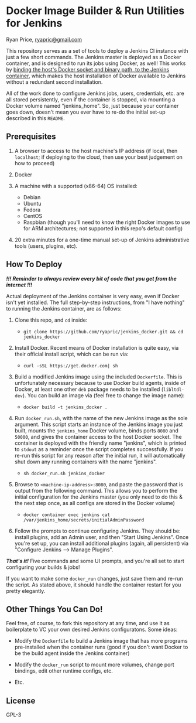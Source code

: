 Docker Image Builder & Run Utilities for Jenkins
================================================
Ryan Price, <ryapric@gmail.com>

This repository serves as a set of tools to deploy a Jenkins CI instance with
just a few short commands. The Jenkins master is deployed as a Docker container,
and is designed to run its jobs using Docker, as well! This works by [binding
the host's Docker socket and binary path, to the Jenkins
container](https://forums.docker.com/t/using-docker-in-a-dockerized-jenkins-container/322),
which makes the host installation of Docker available to Jenkins without a
redundant second installation.

All of the work done to configure Jenkins jobs, users, credentials, etc. are all
stored persistently, even if the container is stopped, via mounting a Docker
volume named "jenkins_home". So, just because your container goes down, doesn't
mean you ever have to re-do the initial set-up described in this `README`.

Prerequisites
-------------

1. A browser to access to the host machine's IP address (if local, then
`localhost`; if deploying to the cloud, then use your best judgement on how to
proceed)

1. Docker

1. A machine with a supported (x86-64) OS installed:
    - Debian
    - Ubuntu
    - Fedora
    - CentOS
    - Raspbian (though you'll need to know the right Docker images to use for
    ARM architectures; not supported in this repo's default config)

1. 20 extra minutes for a one-time manual set-up of Jenkins administrative tools
(users, plugins, etc).

How To Deploy
-------------

_**!!! Reminder to always review every bit of code that you get from the internet !!!**_

Actual deployment of the Jenkins container is very easy, even if Docker isn't
yet installed. The full step-by-step instructions, from "I have nothing" to
running the Jenkins container, are as follows:

1. Clone this repo, and `cd` inside:
    - `git clone https://github.com/ryapric/jenkins_docker.git && cd jenkins_docker`

1. Install Docker. Recent means of Docker installation is quite easy, via their
official install script, which can be run via:
    - `curl -sSL https://get.docker.com| sh`

1. Build a modified Jenkins image using the included `Dockerfile`. This is
unfortunately necessary because to use Docker build agents, inside of Docker, at
least one other `deb` package needs to be installed (`libltdl-dev`). You can
build an image via (feel free to change the image name):
    - `docker build -t jenkins_docker .`

1. Run `docker_run.sh`, with the name of the new Jenkins image as the sole
argument. This script starts an instance of the Jenkins image you just built,
mounts the `jenkins_home` Docker volume, binds ports `8080` and `50000`, and
gives the container access to the host Docker socket. The container is deployed
with the friendly name "jenkins", which is printed to `stdout` as a reminder
once the script completes successfully. If you re-run this script for any reason
after the initial run, it will automatically shut down any running containers
with the name "jenkins".
    - `sh docker_run.sh jenkins_docker`

1. Browse to `<machine-ip-address>:8080`, and paste the password that is output
from the following command. This allows you to perform the initial configuration
for the Jenkins master (you only need to do this & the next step once, as all
configs are stored in the Docker volume)
    - `docker container exec jenkins cat /var/jenkins_home/secrets/initialAdminPassword`

1. Follow the prompts to continue configuring Jenkins. They should be: install
plugins, add an Admin user, and then "Start Using Jenkins". Once you're set up,
you can install additional plugins (again, all persistent) via "Configure
Jenkins --> Manage Plugins".

_**That's it!**_ Five commands and some UI prompts, and you're all set to start
configuring your builds & jobs!

If you want to make some `docker_run` changes, just save them and re-run the
script. As stated above, it should handle the container restart for you pretty
elegantly.

Other Things You Can Do!
-----------------------

Feel free, of course, to fork this repository at any time, and use it as
boilerplate to VC your own desired Jenkins configuratons. Some ideas:

- Modify the `Dockerfile` to build a Jenkins image that has more programs
pre-installed when the container runs (good if you don't want Docker to be the
build agent inside the Jenkins container)

- Modify the `docker_run` script to mount more volumes, change port bindings,
edit other runtime configs, etc.

- Etc.

License
-------

GPL-3
